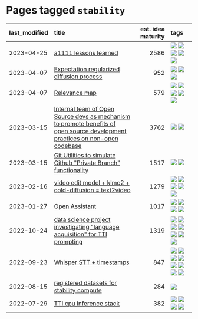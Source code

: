 # Pages tagged `stability`

|last_modified|title|est. idea maturity|tags
|:---|:---|---:|:---|
|2023-04-25|[a1111 lessons learned](../a1111_lessons_learned.md)|2586|[![](https://img.shields.io/badge/tag-experimental-b25b5)](../tags/experimental.md) [![](https://img.shields.io/badge/tag-open_source-683f3)](../tags/open_source.md) [![](https://img.shields.io/badge/tag-stability-98b52b)](../tags/stability.md) [![](https://img.shields.io/badge/tag-tooling-b08442)](../tags/tooling.md) [![](https://img.shields.io/badge/tag-ux-759071)](../tags/ux.md)|
|2023-04-07|[Expectation regularized diffusion process](../expectation-regularized-diffusion.md)|952|[![](https://img.shields.io/badge/tag-experimental-b25b5)](../tags/experimental.md) [![](https://img.shields.io/badge/tag-stability-98b52b)](../tags/stability.md) [![](https://img.shields.io/badge/tag-wip-97a75e)](../tags/wip.md)|
|2023-04-07|[Relevance map](../Relevance_map.md)|579|[![](https://img.shields.io/badge/tag-meta-43d799)](../tags/meta.md) [![](https://img.shields.io/badge/tag-prompting-96bcc)](../tags/prompting.md) [![](https://img.shields.io/badge/tag-publication-d548d8)](../tags/publication.md) [![](https://img.shields.io/badge/tag-stability-98b52b)](../tags/stability.md) [![](https://img.shields.io/badge/tag-tooling-b08442)](../tags/tooling.md)|
|2023-03-15|[Internal team of Open Source devs as mechanism to promote benefits of open source development practices on non-open codebase](../store_walker.md)|3762|[![](https://img.shields.io/badge/tag-experimental-b25b5)](../tags/experimental.md) [![](https://img.shields.io/badge/tag-stability-98b52b)](../tags/stability.md)|
|2023-03-15|[Git Utilities to simulate Github "Private Branch" functionality](../git_private_branch_utils.md)|1517|[![](https://img.shields.io/badge/tag-stability-98b52b)](../tags/stability.md) [![](https://img.shields.io/badge/tag-tooling-b08442)](../tags/tooling.md)|
|2023-02-16|[video edit model + klmc2 + cold-diffusion = text2video](../video-edit-model-over-init-video.md)|1279|[![](https://img.shields.io/badge/tag-animation-e6ab9)](../tags/animation.md) [![](https://img.shields.io/badge/tag-meta-43d799)](../tags/meta.md) [![](https://img.shields.io/badge/tag-publicgood-0e5ec)](../tags/publicgood.md) [![](https://img.shields.io/badge/tag-stability-98b52b)](../tags/stability.md) [![](https://img.shields.io/badge/tag-tooling-b08442)](../tags/tooling.md)|
|2023-01-27|[Open Assistant](../open-assistant.md)|1017|[![](https://img.shields.io/badge/tag-accessibility-90446b)](../tags/accessibility.md) [![](https://img.shields.io/badge/tag-publicgood-0e5ec)](../tags/publicgood.md) [![](https://img.shields.io/badge/tag-stability-98b52b)](../tags/stability.md) [![](https://img.shields.io/badge/tag-wip-97a75e)](../tags/wip.md)|
|2022-10-24|[data science project investigating "language acquisition" for TTI prompting](../tti_language_aqcuisition.md)|1319|[![](https://img.shields.io/badge/tag-alignment-ac8815)](../tags/alignment.md) [![](https://img.shields.io/badge/tag-dataset-e839f4)](../tags/dataset.md) [![](https://img.shields.io/badge/tag-experimental-b25b5)](../tags/experimental.md) [![](https://img.shields.io/badge/tag-prompting-96bcc)](../tags/prompting.md) [![](https://img.shields.io/badge/tag-publication-d548d8)](../tags/publication.md) [![](https://img.shields.io/badge/tag-publicgood-0e5ec)](../tags/publicgood.md) [![](https://img.shields.io/badge/tag-stability-98b52b)](../tags/stability.md)|
|2022-09-23|[Whisper STT + timestamps](../whisper-stt-plus-timestamps.md)|847|[![](https://img.shields.io/badge/tag-colab-297b32)](../tags/colab.md) [![](https://img.shields.io/badge/tag-dataset-e839f4)](../tags/dataset.md) [![](https://img.shields.io/badge/tag-experimental-b25b5)](../tags/experimental.md) [![](https://img.shields.io/badge/tag-meta-43d799)](../tags/meta.md) [![](https://img.shields.io/badge/tag-prompting-96bcc)](../tags/prompting.md) [![](https://img.shields.io/badge/tag-publicgood-0e5ec)](../tags/publicgood.md) [![](https://img.shields.io/badge/tag-stability-98b52b)](../tags/stability.md) [![](https://img.shields.io/badge/tag-tooling-b08442)](../tags/tooling.md)|
|2022-08-15|[registered datasets for stability compute](../registered-datasets-for-sstability-compute.md)|284|[![](https://img.shields.io/badge/tag-stability-98b52b)](../tags/stability.md)|
|2022-07-29|[TTI cpu inference stack](../TTI-cpu-inference-stack.md)|382|[![](https://img.shields.io/badge/tag-accessibility-90446b)](../tags/accessibility.md) [![](https://img.shields.io/badge/tag-stability-98b52b)](../tags/stability.md) [![](https://img.shields.io/badge/tag-tooling-b08442)](../tags/tooling.md) [![](https://img.shields.io/badge/tag-wip-97a75e)](../tags/wip.md)|
